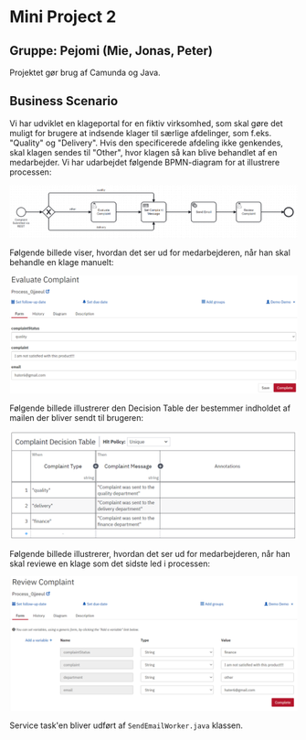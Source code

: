 # Mini Project 2
## Gruppe: Pejomi (Mie, Jonas, Peter)

Projektet gør brug af Camunda og Java.

## Business Scenario
Vi har udviklet en klageportal for en fiktiv virksomhed, som skal gøre det muligt for brugere at indsende klager til særlige afdelinger, som f.eks. "Quality" og "Delivery".
Hvis den specificerede afdeling ikke genkendes, skal klagen sendes til "Other", hvor klagen så kan blive behandlet af en medarbejder.
Vi har udarbejdet følgende BPMN-diagram for at illustrere processen:

![img.png](img.png)

Følgende billede viser, hvordan det ser ud for medarbejderen, når han skal behandle en klage manuelt:

![img_1.png](img_1.png)

Følgende billede illustrerer den Decision Table der bestemmer indholdet af mailen der bliver sendt til brugeren:

![img_2.png](img_2.png)

Følgende billede illustrerer, hvordan det ser ud for medarbejderen, når han skal reviewe en klage som det sidste led i processen:

![img_3.png](img_3.png)

Service task'en bliver udført af `SendEmailWorker.java` klassen.